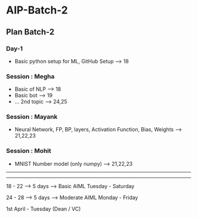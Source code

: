 # AIP-Batch-2

## Plan Batch-2

### Day-1

- Basic python setup for ML, GitHub Setup --> 18

### Session : Megha

- Basic of NLP --> 18
- Basic bot --> 19
- ... 2nd topic --> 24,25

### Session : Mayank

- Neural Network, FP, BP, layers, Activation Function, Bias, Weights --> 21,22,23

### Session : Mohit

- MNIST Number model (only numpy) --> 21,22,23

---

---

18 - 22 --> 5 days --> Basic AIML
Tuesday - Saturday

24 - 28 --> 5 days --> Moderate AIML
Monday - Friday

1st April - Tuesday (Dean / VC)
